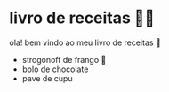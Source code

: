 # livro de receitas :man_cook:

ola! bem vindo ao meu livro de receitas :wave:

- strogonoff de frango 🐔
- bolo de chocolate      
- pave de cupu


